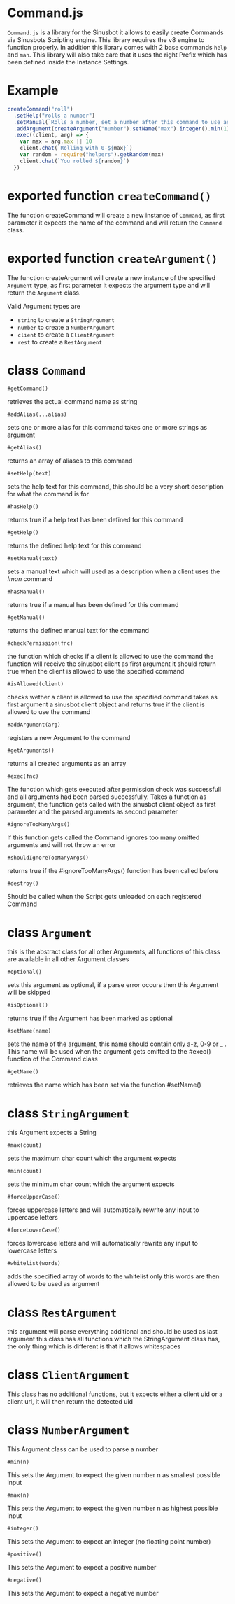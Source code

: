 __Command.js__
===

`Command.js` is a library for the Sinusbot it allows to easily create Commands via Sinusbots Scripting engine.
This library requires the v8 engine to function properly.
In addition this library comes with 2 base commands `help` and `man`.
This library will also take care that it uses the right Prefix which has been defined inside the Instance Settings.

Example
===
```javascript
createCommand("roll")
  .setHelp("rolls a number")
  .setManual(`Rolls a number, set a number after this command to use as maximum`)
  .addArgument(createArgument("number").setName("max").integer().min(1).optional())
  .exec((client, arg) => {
    var max = arg.max || 10
    client.chat(`Rolling with 0-${max}`)
    var random = require("helpers").getRandom(max)
    client.chat(`You rolled ${random}`)
  })
```


exported function `createCommand()`
===

The function createCommand will create a new instance of `Command`, as first parameter it expects the name of the command and will return the `Command` class.


exported function `createArgument()`
===

The function createArgument will create a new instance of the specified `Argument` type, as first parameter it expects the argument type and will return the `Argument` class.

Valid Argument types are
- `string` to create a  `StringArgument`
- `number` to create a `NumberArgument`
- `client` to create a `ClientArgument`
- `rest` to create a `RestArgument`


class `Command`
===

`#getCommand()`

retrieves the actual command name as string

`#addAlias(...alias)`

sets one or more alias for this command
takes one or more strings as argument

`#getAlias()`

returns an array of aliases to this command

`#setHelp(text)`

sets the help text for this command, this should be a very short description for what the command is for

`#hasHelp()`

returns true if a help text has been defined for this command

`#getHelp()`

returns the defined help text for this command

`#setManual(text)`

sets a manual text which will used as a description when a client uses the _!man_ command

`#hasManual()`

returns true if a manual has been defined for this command

`#getManual()`

returns the defined manual text for the command

`#checkPermission(fnc)`

the function which checks if a client is allowed to use the command
the function will receive the sinusbot client as first argument
it should return true when the client is allowed to use the specified command

`#isAllowed(client)`

checks wether a client is allowed to use the specified command
takes as first argument a sinusbot client object and returns true if the client is allowed to use the command

`#addArgument(arg)`

registers a new Argument to the command

`#getArguments()`

returns all created arguments as an array

`#exec(fnc)`

The function which gets executed after permission check was successfull and all arguments had been parsed successfully.
Takes a function as argument, the function gets called with the sinusbot client object as first parameter and the parsed arguments as second parameter

`#ignoreTooManyArgs()`

If this function gets called the Command ignores too many omitted arguments and will not throw an error

`#shouldIgnoreTooManyArgs()`

returns true if the #ignoreTooManyArgs() function has been called before

`#destroy()`

Should be called when the Script gets unloaded on each registered Command


class `Argument`
===

this is the abstract class for all other Arguments, all functions of this class are available in all other Argument classes


`#optional()`

sets this argument as optional, if a parse error occurs then this Argument will be skipped

`#isOptional()`

returns true if the Argument has been marked as optional

`#setName(name)`

sets the name of the argument, this name should contain only a-z, 0-9 or _ .
This name will be used when the argument gets omitted to the #exec() function of the Command class

`#getName()`

retrieves the name which has been set via the function #setName()


class `StringArgument`
===

this Argument expects a String

`#max(count)`

sets the maximum char count which the argument expects

`#min(count)`

sets the minimum char count which the argument expects

`#forceUpperCase()`

forces uppercase letters and will automatically rewrite any input to uppercase letters

`#forceLowerCase()`

forces lowercase letters and will automatically rewrite any input to lowercase letters

`#whitelist(words)`

adds the specified array of words to the whitelist only this words are then allowed to be used as argument


class `RestArgument`
===

this argument will parse everything additional and should be used as last argument
this class has all functions which the StringArgument class has, the only thing which is different is that it allows whitespaces


class `ClientArgument`
===

This class has no additional functions, but it expects either a client uid or a client url, it will then return the detected uid



class `NumberArgument`
===

This Argument class can be used to parse a number

`#min(n)`

This sets the Argument to expect the given number n as smallest possible input

`#max(n)`

This sets the Argument to expect the given number n as highest possible input

`#integer()`

This sets the Argument to expect an integer (no floating point number)

`#positive()`

This sets the Argument to expect a positive number

`#negative()`

This sets the Argument to expect a negative number
